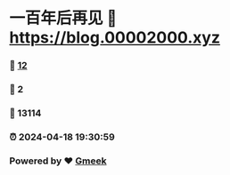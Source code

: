 # 一百年后再见 :link: https://blog.00002000.xyz 
### :page_facing_up: [12](https://blog.00002000.xyz/tag.html) 
### :speech_balloon: 2 
### :hibiscus: 13114 
### :alarm_clock: 2024-04-18 19:30:59 
### Powered by :heart: [Gmeek](https://github.com/Meekdai/Gmeek)
